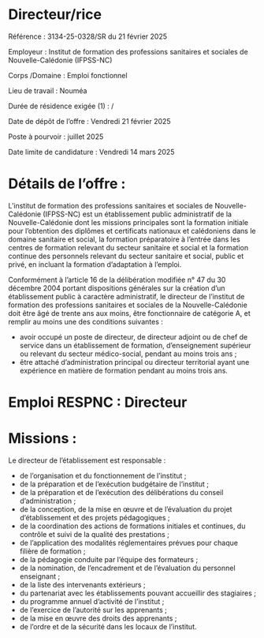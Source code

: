 # Directeur/rice

Référence : 3134-25-0328/SR du 21 février 2025

Employeur : Institut de formation des professions sanitaires et sociales de Nouvelle-Calédonie (IFPSS-NC)

Corps /Domaine : Emploi fonctionnel

Lieu de travail : Nouméa

Durée de résidence exigée (1) : /

Date de dépôt de l’offre : Vendredi 21 février 2025

Poste à pourvoir : juillet 2025

Date limite de candidature : Vendredi 14 mars 2025

# Détails de l’offre :

L’institut de formation des professions sanitaires et sociales de Nouvelle-Calédonie (IFPSS-NC) est un établissement public administratif de la Nouvelle-Calédonie dont les missions principales sont la formation initiale pour l’obtention des diplômes et certificats nationaux et calédoniens dans le domaine sanitaire et social, la formation préparatoire à l’entrée dans les centres de formation relevant du secteur sanitaire et social et la formation continue des personnels relevant du secteur sanitaire et social, public et privé, en incluant la formation d’adaptation à l’emploi.

Conformément à l’article 16 de la délibération modifiée n° 47 du 30 décembre 2004 portant dispositions générales sur la création d’un établissement public à caractère administratif, le directeur de l’institut de formation des professions sanitaires et sociales de la Nouvelle-Calédonie doit être âgé de trente ans aux moins, être fonctionnaire de catégorie A, et remplir au moins une des conditions suivantes :

- avoir occupé un poste de directeur, de directeur adjoint ou de chef de service dans un établissement de formation, d’enseignement supérieur ou relevant du secteur médico-social, pendant au moins trois ans ;
- être attaché d’administration principal ou directeur territorial ayant une expérience en matière de formation pendant au moins trois ans.

# Emploi RESPNC : Directeur

# Missions :

Le directeur de l’établissement est responsable :

- de l’organisation et du fonctionnement de l’institut ;
- de la préparation et de l’exécution budgétaire de l’institut ;
- de la préparation et de l’exécution des délibérations du conseil d’administration ;
- de la conception, de la mise en œuvre et de l’évaluation du projet d’établissement et des projets pédagogiques ;
- de la coordination des actions de formations initiales et continues, du contrôle et suivi de la qualité des prestations ;
- de l’application des modalités réglementaires prévues pour chaque filière de formation ;
- de la pédagogie conduite par l’équipe des formateurs ;
- de la nomination, de l’encadrement et de l’évaluation du personnel enseignant ;
- de la liste des intervenants extérieurs ;
- du partenariat avec les établissements pouvant accueillir des stagiaires ;
- du programme annuel d’activité de l’institut ;
- de l’exercice de l’autorité sur les apprenants ;
- de la mise en œuvre des droits des apprenants ;
- de l’ordre et de la sécurité dans les locaux de l’institut.